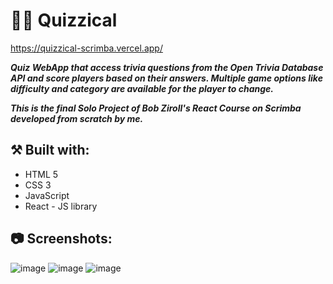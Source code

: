 # 🧠💡 Quizzical
https://quizzical-scrimba.vercel.app/

**_Quiz WebApp that access trivia questions from the Open Trivia Database API and score players based on their answers. Multiple game options like difficulty and category are available for the player to change._**

**_This is the final Solo Project of Bob Ziroll's React Course on Scrimba developed from scratch by me._**

## ⚒️ Built with:
- HTML 5
- CSS 3
- JavaScript
- React - JS library

## 📷 Screenshots:

![image](https://user-images.githubusercontent.com/110648530/197392363-e1d75212-a246-452e-9607-087decbbb5be.png)
![image](https://user-images.githubusercontent.com/110648530/197392408-8c104cb4-cb8b-45c4-86a7-6011009f96b7.png)
![image](https://user-images.githubusercontent.com/110648530/197392419-ae08330b-bd36-4656-9491-cb06fffceb18.png)
